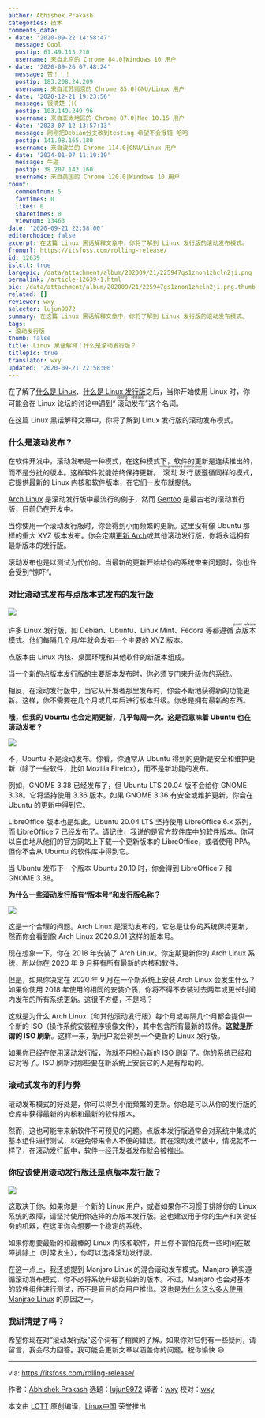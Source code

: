```yaml
---
author: Abhishek Prakash
categories: 技术
comments_data:
- date: '2020-09-22 14:58:47'
  message: Cool
  postip: 61.49.113.210
  username: 来自北京的 Chrome 84.0|Windows 10 用户
- date: '2020-09-26 07:48:24'
  message: 赞！！！
  postip: 183.208.24.209
  username: 来自江苏南京的 Chrome 85.0|GNU/Linux 用户
- date: '2020-12-21 19:23:56'
  message: 很清楚（（（
  postip: 103.149.249.96
  username: 来自亚太地区的 Chrome 87.0|Mac 10.15 用户
- date: '2023-07-12 13:57:13'
  message: 刚刚把Debian分支改到testing 希望不会报错 哈哈
  postip: 141.98.165.180
  username: 来自波兰的 Chrome 114.0|GNU/Linux 用户
- date: '2024-01-07 11:10:19'
  message: 牛逼
  postip: 38.207.142.160
  username: 来自美国的 Chrome 120.0|Windows 10 用户
count:
  commentnum: 5
  favtimes: 0
  likes: 0
  sharetimes: 0
  viewnum: 13463
date: '2020-09-21 22:58:00'
editorchoice: false
excerpt: 在这篇 Linux 黑话解释文章中，你将了解到 Linux 发行版的滚动发布模式。
fromurl: https://itsfoss.com/rolling-release/
id: 12639
islctt: true
largepic: /data/attachment/album/202009/21/225947gs1znon1zhcln2ji.png
permalink: /article-12639-1.html
pic: /data/attachment/album/202009/21/225947gs1znon1zhcln2ji.png.thumb.jpg
related: []
reviewer: wxy
selector: lujun9972
summary: 在这篇 Linux 黑话解释文章中，你将了解到 Linux 发行版的滚动发布模式。
tags:
- 滚动发行版
thumb: false
title: Linux 黑话解释：什么是滚动发行版？
titlepic: true
translator: wxy
updated: '2020-09-21 22:58:00'
---
```


在了解了[什么是 Linux](https://itsfoss.com/what-is-linux/)、[什么是 Linux 发行版](/article-12609-1.html)之后，当你开始使用 Linux 时，你可能会在 Linux 论坛的讨论中遇到“<ruby> 滚动发布 <rt>  rolling release </rt></ruby>”这个名词。


在这篇 Linux 黑话解释文章中，你将了解到 Linux 发行版的滚动发布模式。


### 什么是滚动发布？


在软件开发中，滚动发布是一种模式，在这种模式下，软件的更新是连续推出的，而不是分批的版本。这样软件就能始终保持更新。<ruby> 滚动发行版 <rt>  rolling release distribution </rt></ruby>遵循同样的模式，它提供最新的 Linux 内核和软件版本，在它们一发布就提供。


[Arch Linux](https://www.archlinux.org/) 是滚动发行版中最流行的例子，然而 [Gentoo](https://www.gentoo.org/) 是最古老的滚动发行版，目前仍在开发中。


当你使用一个滚动发行版时，你会得到小而频繁的更新。这里没有像 Ubuntu 那样的重大 XYZ 版本发布。你会定期[更新 Arch](https://itsfoss.com/update-arch-linux/)或其他滚动发行版，你将永远拥有最新版本的发行版。


滚动发布也是以测试为代价的。当最新的更新开始给你的系统带来问题时，你也许会受到“惊吓”。


### 对比滚动式发布与点版本式发布的发行版


![](/data/attachment/album/202009/21/225947gs1znon1zhcln2ji.png)


许多 Linux 发行版，如 Debian、Ubuntu、Linux Mint、Fedora 等都遵循<ruby> 点版本 <rt>  point release </rt></ruby>模式。他们每隔几个月/年就会发布一个主要的 XYZ 版本。


点版本由 Linux 内核、桌面环境和其他软件的新版本组成。


当一个新的点版本发行版的主要版本发布时，你必须[专门来升级你的系统](https://itsfoss.com/upgrade-ubuntu-version/)。


相反，在滚动发行版中，当它从开发者那里发布时，你会不断地获得新的功能更新。这样，你不需要在几个月或几年后进行版本升级。你总是拥有最新的东西。


**哦，但我的 Ubuntu 也会定期更新，几乎每周一次。这是否意味着 Ubuntu 也在滚动发布？**


![](/data/attachment/album/202009/21/230029mlrerz22gw0pk83y.png)


不，Ubuntu 不是滚动发布。你看，你通常从 Ubuntu 得到的更新是安全和维护更新（除了一些软件，比如 Mozilla Firefox），而不是新功能的发布。


例如，GNOME 3.38 已经发布了，但 Ubuntu LTS 20.04 版不会给你 GNOME 3.38。它将坚持使用 3.36 版本。如果 GNOME 3.36 有安全或维护更新，你会在 Ubuntu 的更新中得到它。


LibreOffice 版本也是如此。Ubuntu 20.04 LTS 坚持使用 LibreOffice 6.x 系列，而 LibreOffice 7 已经发布了。请记住，我说的是官方软件库中的软件版本。你可以自由地从他们的官方网站上下载一个更新版本的 LibreOffice，或者使用 PPA。但你不会从 Ubuntu 的软件库中得到它。


当 Ubuntu 发布下一个版本 Ubuntu 20.10 时，你会得到 LibreOffice 7 和 GNOME 3.38。


**为什么一些滚动发行版有“版本号”和发行版名称？**


![](/data/attachment/album/202009/21/225900tgz5q0g9pwggfr2q.png)


这是一个合理的问题。Arch Linux 是滚动发布的，它总是让你的系统保持更新，然而你会看到像 Arch Linux 2020.9.01 这样的版本号。


现在想象一下，你在 2018 年安装了 Arch Linux。你定期更新你的 Arch Linux 系统，所以你在 2020 年 9 月拥有所有最新的内核和软件。


但是，如果你决定在 2020 年 9 月在一个新系统上安装 Arch Linux 会发生什么？如果你使用 2018 年使用的相同的安装介质，你将不得不安装过去两年或更长时间内发布的所有系统更新。这很不方便，不是吗？


这就是为什么 Arch Linux（和其他滚动发行版）每个月或每隔几个月都会提供一个新的 ISO（操作系统安装程序镜像文件），其中包含所有最新的软件。**这就是所谓的 ISO 刷新**。这样一来，新用户就会得到一个更新的 Linux 发行版。


如果你已经在使用滚动发行版，你就不用担心新的 ISO 刷新了。你的系统已经和它对等了。ISO 刷新对那些要在新系统上安装它的人是有帮助的。


### 滚动式发布的利与弊


滚动发布模式的好处是，你可以得到小而频繁的更新。你总是可以从你的发行版的仓库中获得最新的内核和最新的软件版本。


然而，这也可能带来新软件不可预见的问题。点版本发行版通常会对系统中集成的基本组件进行测试，以避免带来令人不便的错误。而在滚动发行版中，情况就不一样了，在滚动发行版中，软件一经开发者发布就会被推出。


### 你应该使用滚动发行版还是点版本发行版？


![](/data/attachment/album/202009/21/225902p15sm1s5cz8m1n5c.png)


这取决于你。如果你是一个新的 Linux 用户，或者如果你不习惯于排除你的 Linux 系统的故障，请坚持使用你选择的点版本发行版。这也建议用于你的生产和关键任务的机器，在这里你会想要一个稳定的系统。


如果你想要最新的和最棒的 Linux 内核和软件，并且你不害怕花费一些时间在故障排除上（时常发生），你可以选择滚动发行版。


在这一点上，我还想提到 Manjaro Linux 的混合滚动发布模式。Manjaro 确实遵循滚动发布模式，你不必将系统升级到较新的版本。不过，Manjaro 也会对基本的软件组件进行测试，而不是盲目的向用户推出。这也是[为什么这么多人使用 Manjrao Linux](https://itsfoss.com/why-use-manjaro-linux/) 的原因之一。


### 我讲清楚了吗？


希望你现在对“滚动发行版”这个词有了稍微的了解。如果你对它仍有一些疑问，请留言，我会尽力回答。我可能会更新文章以涵盖你的问题。祝你愉快 :smiley:




---


via: <https://itsfoss.com/rolling-release/>


作者：[Abhishek Prakash](https://itsfoss.com/author/abhishek/) 选题：[lujun9972](https://github.com/lujun9972) 译者：[wxy](https://github.com/wxy) 校对：[wxy](https://github.com/wxy)


本文由 [LCTT](https://github.com/LCTT/TranslateProject) 原创编译，[Linux中国](https://linux.cn/) 荣誉推出